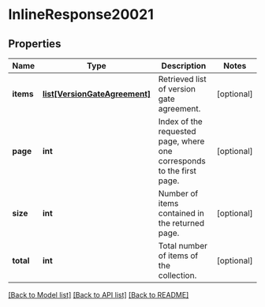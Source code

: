 # InlineResponse20021

## Properties
Name | Type | Description | Notes
------------ | ------------- | ------------- | -------------
**items** | [**list[VersionGateAgreement]**](VersionGateAgreement.md) | Retrieved list of version gate agreement. | [optional] 
**page** | **int** | Index of the requested page, where one corresponds to the first page. | [optional] 
**size** | **int** | Number of items contained in the returned page. | [optional] 
**total** | **int** | Total number of items of the collection. | [optional] 

[[Back to Model list]](../README.md#documentation-for-models) [[Back to API list]](../README.md#documentation-for-api-endpoints) [[Back to README]](../README.md)


